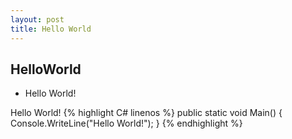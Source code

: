 ```yaml
---
layout: post
title: Hello World
---
```


## HelloWorld

* Hello World!

Hello World!
{% highlight C# linenos %}
	public static void Main()
	{
		Console.WriteLine("Hello World!");
	}
{% endhighlight %}
